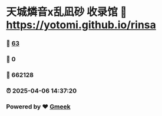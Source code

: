 # 天城燐音x乱凪砂 收录馆 :link: https://yotomi.github.io/rinsa 
### :page_facing_up: [63](https://yotomi.github.io/rinsa/tag.html) 
### :speech_balloon: 0 
### :hibiscus: 662128 
### :alarm_clock: 2025-04-06 14:37:20 
### Powered by :heart: [Gmeek](https://github.com/Meekdai/Gmeek)
